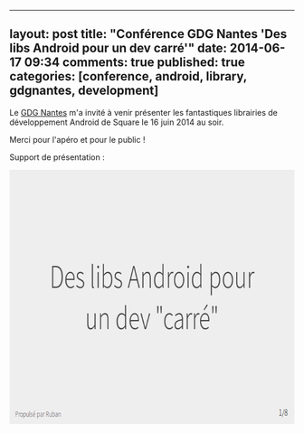 
---
layout: post
title: "Conférence GDG Nantes 'Des libs Android pour un dev carré'"
date: 2014-06-17 09:34
comments: true
published: true
categories: [conference, android, library, gdgnantes, development]
---

Le [GDG Nantes](http://gdgnantes.com) m'a invité à venir présenter les fantastiques librairies de développement Android de Square le 16 juin 2014 au soir.

Merci pour l'apéro et pour le public !

Support de présentation :

[<img src="/images/prez-gdgnantes-2014-lib-android/cover.png" width="700" height="450" alt='Support de présentation de la conférence'>](http://blog.dlecan.com/lib-android-dev-carre/prez/)